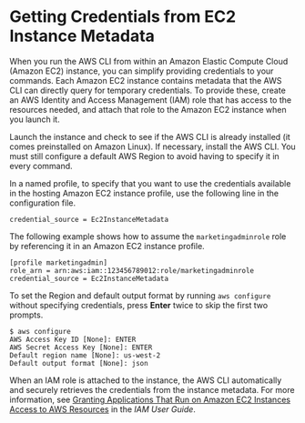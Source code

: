 # Getting Credentials from EC2 Instance Metadata<a name="cli-configure-metadata"></a>

When you run the AWS CLI from within an Amazon Elastic Compute Cloud \(Amazon EC2\) instance, you can simplify providing credentials to your commands\. Each Amazon EC2 instance contains metadata that the AWS CLI can directly query for temporary credentials\. To provide these, create an AWS Identity and Access Management \(IAM\) role that has access to the resources needed, and attach that role to the Amazon EC2 instance when you launch it\.

Launch the instance and check to see if the AWS CLI is already installed \(it comes preinstalled on Amazon Linux\)\. If necessary, install the AWS CLI\. You must still configure a default AWS Region to avoid having to specify it in every command\. 

In a named profile, to specify that you want to use the credentials available in the hosting Amazon EC2 instance profile, use the following line in the configuration file\. 

```
credential_source = Ec2InstanceMetadata 
```

The following example shows how to assume the `marketingadminrole` role by referencing it in an Amazon EC2 instance profile\.

```
[profile marketingadmin]
role_arn = arn:aws:iam::123456789012:role/marketingadminrole
credential_source = Ec2InstanceMetadata
```

To set the Region and default output format by running `aws configure` without specifying credentials, press **Enter** twice to skip the first two prompts\. 

```
$ aws configure
AWS Access Key ID [None]: ENTER
AWS Secret Access Key [None]: ENTER
Default region name [None]: us-west-2
Default output format [None]: json
```

When an IAM role is attached to the instance, the AWS CLI automatically and securely retrieves the credentials from the instance metadata\. For more information, see [Granting Applications That Run on Amazon EC2 Instances Access to AWS Resources](https://docs.aws.amazon.com/IAM/latest/UserGuide/role-usecase-ec2app.html) in the *IAM User Guide*\.